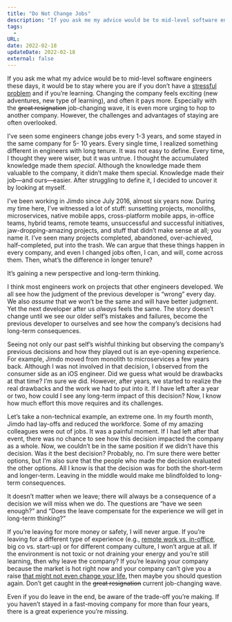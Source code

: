 ```yaml
---
title: "Do Not Change Jobs"
description: "If you ask me my advice would be to mid-level software engineers these days, it would be to stay where you are if you don’t have a stressful problem and if you’re learning."
tags:
  -
URL:
date: 2022-02-18
updateDate: 2022-02-18
external: false
---
```


If you ask me what my advice would be to mid-level software engineers these days, it would be to stay where you are if you don’t have a [stressful problem](https://candost.blog/a-life-without-problems-the-happiness/) and if you’re learning. Changing the company feels exciting (new adventures, new type of learning), and often it pays more. Especially with the ~~great resignation~~ job-changing wave, it is even more urging to hop to another company. However, the challenges and advantages of staying are often overlooked.

I’ve seen some engineers change jobs every 1-3 years, and some stayed in the same company for 5- 10 years. Every single time, I realized something different in engineers with long tenure. It was not easy to define. Every time, I thought they were wiser, but it was untrue. I thought the accu­mulated knowledge made them _special_. Although the knowledge made them valuable to the company, it didn’t make them special. Knowledge made their job—and ours—easier. After struggling to define it, I decided to uncover it by looking at myself.

I’ve been working in Jimdo since July 2016, almost six years now. During my time here, I’ve witnessed a lot of stuff: sunsetting projects, monoliths, microservices, native mobile apps, cross-platform mobile apps, in-office teams, hybrid teams, remote teams, unsuccessful and successful initiatives, jaw-dropping-amazing projects, and stuff that didn’t make sense at all; you name it. I’ve seen many projects completed, abandoned, over-achieved, half-completed, put into the trash. We can argue that these things happen in every company, and even I changed jobs often, I can, and will, come across them. Then, what’s the difference in longer tenure?

It’s gaining a new perspective and long-term thinking.

I think most engineers work on projects that other engineers developed. We all see how the judgment of the previous developer is “wrong” every day. We also _assume_ that we won’t be the same and will have better judgment. Yet the next developer after us _always_ feels the same. The story doesn’t change until we see our older self’s mistakes and failures, become the previous developer to ourselves and see how the company’s decisions had long-term consequences.

Seeing not only our past self’s wishful thinking but observing the company’s previous decisions and how they played out is an eye-opening experience. For example, Jimdo moved from monolith to microservices a few years back. Although I was not involved in that decision, I observed from the consumer side as an iOS engineer. Did we guess what would be drawbacks at that time? I’m sure we did. However, after years, we started to realize the real drawbacks and the work we had to put into it. If I have left after a year or two, how could I see any long-term impact of this decision? Now, I know how much effort this move requires and its challenges.

Let’s take a non-technical example, an extreme one. In my fourth month, Jimdo had lay-offs and reduced the workforce. Some of my amazing colleagues were out of jobs. It was a painful moment. If I had left after that event, there was no chance to see how this decision impacted the company as a whole. Now, we couldn’t be in the same position if we didn’t have this decision. Was it the best decision? Probably, no. I’m sure there were better options, but I’m also sure that the people who made the decision evaluated the other options. All I know is that the decision was for both the short-term and longer-term. Leaving in the middle would make me blindfolded to long-term consequences.

It doesn’t matter when we leave; there will always be a consequence of a decision we will miss when we do. The questions are “have we seen enough?” and “Does the leave compensate for the experience we will get in long-term thinking?”

If you’re leaving for more money or safety, I will never argue. If you’re leaving for a different type of experience (e.g., [remote work vs. in-office](https://candost.blog/why-are-hybrid-meetings-terrible-remote-vs-on-site-meetings/), big co vs. start-up) or for different company culture, I won’t argue at all. If the environment is not toxic or not draining your energy and you’re still learning, then why leave the company? If you’re leaving your company because the market is hot right now and your company can’t give you a raise [that might not even change your life](https://www.oreilly.com/library/view/your-money-the/9780596809430/ch01.html?ref=candosts-space#the_fulfillment_curve), then maybe you should question again. Don’t get caught in the ~~great resignation~~ current job-changing wave.

Even if you do leave in the end, be aware of the trade-off you’re making. If you haven’t stayed in a fast-moving company for more than four years, there is a great experience you’re missing.